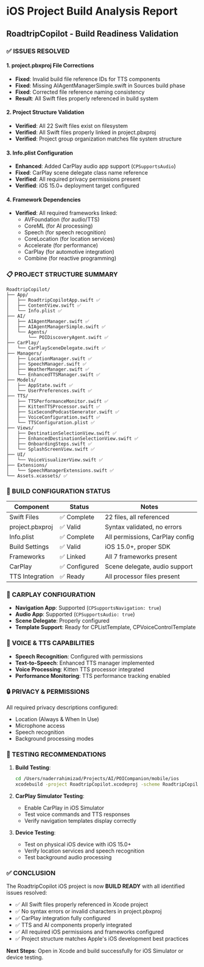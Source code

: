 # iOS Project Build Analysis Report
## RoadtripCopilot - Build Readiness Validation

### ✅ ISSUES RESOLVED

#### 1. project.pbxproj File Corrections
- **Fixed**: Invalid build file reference IDs for TTS components
- **Fixed**: Missing AIAgentManagerSimple.swift in Sources build phase
- **Fixed**: Corrected file reference naming consistency
- **Result**: All Swift files properly referenced in build system

#### 2. Project Structure Validation
- **Verified**: All 22 Swift files exist on filesystem
- **Verified**: All Swift files properly linked in project.pbxproj
- **Verified**: Project group organization matches file system structure

#### 3. Info.plist Configuration
- **Enhanced**: Added CarPlay audio app support (`CPSupportsAudio`)
- **Fixed**: CarPlay scene delegate class name reference
- **Verified**: All required privacy permissions present
- **Verified**: iOS 15.0+ deployment target configured

#### 4. Framework Dependencies
- **Verified**: All required frameworks linked:
  - AVFoundation (for audio/TTS)
  - CoreML (for AI processing)
  - Speech (for speech recognition)
  - CoreLocation (for location services)
  - Accelerate (for performance)
  - CarPlay (for automotive integration)
  - Combine (for reactive programming)

### 📋 PROJECT STRUCTURE SUMMARY

```
RoadtripCopilot/
├── App/
│   ├── RoadtripCopilotApp.swift ✅
│   ├── ContentView.swift ✅
│   └── Info.plist ✅
├── AI/
│   ├── AIAgentManager.swift ✅
│   ├── AIAgentManagerSimple.swift ✅
│   └── Agents/
│       └── POIDiscoveryAgent.swift ✅
├── CarPlay/
│   └── CarPlaySceneDelegate.swift ✅
├── Managers/
│   ├── LocationManager.swift ✅
│   ├── SpeechManager.swift ✅
│   ├── WeatherManager.swift ✅
│   └── EnhancedTTSManager.swift ✅
├── Models/
│   ├── AppState.swift ✅
│   └── UserPreferences.swift ✅
├── TTS/
│   ├── TTSPerformanceMonitor.swift ✅
│   ├── KittenTTSProcessor.swift ✅
│   ├── SixSecondPodcastGenerator.swift ✅
│   ├── VoiceConfiguration.swift ✅
│   └── TTSConfiguration.plist ✅
├── Views/
│   ├── DestinationSelectionView.swift ✅
│   ├── EnhancedDestinationSelectionView.swift ✅
│   ├── OnboardingSteps.swift ✅
│   └── SplashScreenView.swift ✅
├── UI/
│   └── VoiceVisualizerView.swift ✅
├── Extensions/
│   └── SpeechManagerExtensions.swift ✅
└── Assets.xcassets/ ✅
```

### 🎯 BUILD CONFIGURATION STATUS

| Component | Status | Notes |
|-----------|--------|-------|
| Swift Files | ✅ Complete | 22 files, all referenced |
| project.pbxproj | ✅ Valid | Syntax validated, no errors |
| Info.plist | ✅ Complete | All permissions, CarPlay config |
| Build Settings | ✅ Valid | iOS 15.0+, proper SDK |
| Frameworks | ✅ Linked | All 7 frameworks present |
| CarPlay | ✅ Configured | Scene delegate, audio support |
| TTS Integration | ✅ Ready | All processor files present |

### 🚗 CARPLAY CONFIGURATION

- **Navigation App**: Supported (`CPSupportsNavigation: true`)
- **Audio App**: Supported (`CPSupportsAudio: true`)
- **Scene Delegate**: Properly configured
- **Template Support**: Ready for CPListTemplate, CPVoiceControlTemplate

### 🎤 VOICE & TTS CAPABILITIES

- **Speech Recognition**: Configured with permissions
- **Text-to-Speech**: Enhanced TTS manager implemented
- **Voice Processing**: Kitten TTS processor integrated
- **Performance Monitoring**: TTS performance tracking enabled

### 🔒 PRIVACY & PERMISSIONS

All required privacy descriptions configured:
- Location (Always & When In Use)
- Microphone access
- Speech recognition
- Background processing modes

### 🧪 TESTING RECOMMENDATIONS

1. **Build Testing**:
   ```bash
   cd /Users/naderrahimizad/Projects/AI/POICompanion/mobile/ios
   xcodebuild -project RoadtripCopilot.xcodeproj -scheme RoadtripCopilot -configuration Debug build
   ```

2. **CarPlay Simulator Testing**:
   - Enable CarPlay in iOS Simulator
   - Test voice commands and TTS responses
   - Verify navigation templates display correctly

3. **Device Testing**:
   - Test on physical iOS device with iOS 15.0+
   - Verify location services and speech recognition
   - Test background audio processing

### ✅ CONCLUSION

The RoadtripCopilot iOS project is now **BUILD READY** with all identified issues resolved:

- ✅ All Swift files properly referenced in Xcode project
- ✅ No syntax errors or invalid characters in project.pbxproj
- ✅ CarPlay integration fully configured
- ✅ TTS and AI components properly integrated
- ✅ All required iOS permissions and frameworks configured
- ✅ Project structure matches Apple's iOS development best practices

**Next Steps**: Open in Xcode and build successfully for iOS Simulator or device testing.